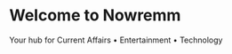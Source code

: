 <!DOCTYPE html>
<html>
<head>
  <title>Nowremm</title>
  <meta charset="UTF-8">
  <meta name="description" content="Nowremm - Stay updated on current affairs, entertainment, and technology.">
  <link rel="stylesheet" href="style.css">
</head>
<body>
  <h1>Welcome to Nowremm</h1>
  <p>Your hub for Current Affairs • Entertainment • Technology</p>
</body>
</html>
